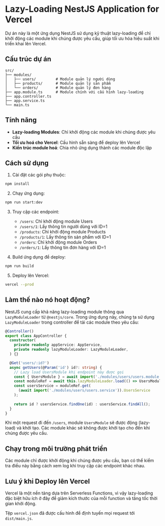 # Lazy-Loading NestJS Application for Vercel

Dự án này là một ứng dụng NestJS sử dụng kỹ thuật lazy-loading để chỉ khởi động các module khi chúng được yêu cầu, giúp tối ưu hóa hiệu suất khi triển khai lên Vercel.

## Cấu trúc dự án

```
src/
├── modules/
│   ├── users/         # Module quản lý người dùng
│   ├── products/      # Module quản lý sản phẩm
│   └── orders/        # Module quản lý đơn hàng
├── app.module.ts      # Module chính với cấu hình lazy-loading
├── app.controller.ts
├── app.service.ts
└── main.ts
```

## Tính năng

- **Lazy-loading Modules**: Chỉ khởi động các module khi chúng được yêu cầu
- **Tối ưu hoá cho Vercel**: Cấu hình sẵn sàng để deploy lên Vercel
- **Kiến trúc module hoá**: Chia nhỏ ứng dụng thành các module độc lập

## Cách sử dụng

1. Cài đặt các gói phụ thuộc:
```bash
npm install
```

2. Chạy ứng dụng:
```bash
npm run start:dev
```

3. Truy cập các endpoint:
   - `/users`: Chỉ khởi động module Users
   - `/users/1`: Lấy thông tin người dùng với ID=1
   - `/products`: Chỉ khởi động module Products
   - `/products/1`: Lấy thông tin sản phẩm với ID=1
   - `/orders`: Chỉ khởi động module Orders
   - `/orders/1`: Lấy thông tin đơn hàng với ID=1

4. Build ứng dụng để deploy:
```bash
npm run build
```

5. Deploy lên Vercel:
```bash
vercel --prod
```

## Làm thế nào nó hoạt động?

NestJS cung cấp khả năng lazy-loading module thông qua `LazyModuleLoader` từ `@nestjs/core`. Trong ứng dụng này, chúng ta sử dụng `LazyModuleLoader` trong controller để tải các module theo yêu cầu:

```typescript
@Controller()
export class AppController {
  constructor(
    private readonly appService: AppService,
    private readonly lazyModuleLoader: LazyModuleLoader,
  ) {}

  @Get('users/:id?')
  async getUsers(@Param('id') id?: string) {
    // Lazy load UsersModule khi endpoint này được gọi
    const { UsersModule } = await import('./modules/users/users.module');
    const moduleRef = await this.lazyModuleLoader.load(() => UsersModule);
    const usersService = moduleRef.get(
      (await import('./modules/users/users.service')).UsersService
    );
    
    return id ? usersService.findOne(id) : usersService.findAll();
  }
}
```

Khi một request đi đến `/users`, module `UsersModule` sẽ được động (lazy-load) và khởi tạo. Các module khác sẽ không được khởi tạo cho đến khi chúng được yêu cầu.

## Chạy trong môi trường phát triển

Các module chỉ được khởi động khi chúng được yêu cầu, bạn có thể kiểm tra điều này bằng cách xem log khi truy cập các endpoint khác nhau.

## Lưu ý khi Deploy lên Vercel

Vercel là một nền tảng dựa trên Serverless Functions, vì vậy lazy-loading đặc biệt hữu ích ở đây để giảm kích thước của mỗi function và tăng tốc thời gian khởi động.

Tệp `vercel.json` đã được cấu hình để định tuyến mọi request tới `dist/main.js`.